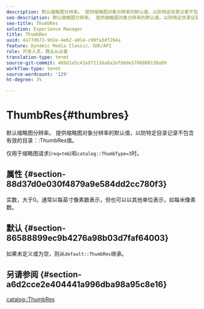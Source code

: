 ```yaml
---
description: 默认缩略图分辨率。 提供缩略图对象分辨率的默认值，以防特定目录记录不包含有效的目录ThumbRes值。
seo-description: 默认缩略图分辨率。 提供缩略图对象分辨率的默认值，以防特定目录记录不包含有效的目录ThumbRes值。
seo-title: ThumbRes
solution: Experience Manager
title: ThumbRes
uuid: 4a77d673-9d2e-4e62-a014-c99fa3df294a
feature: Dynamic Media Classic，SDK/API
role: 开发人员，商业从业者
translation-type: tm+mt
source-git-commit: 469d1a5c43a972116a8a2efb0de5708800130a99
workflow-type: tm+mt
source-wordcount: '129'
ht-degree: 3%

---
```



# ThumbRes{#thumbres}

默认缩略图分辨率。 提供缩略图对象分辨率的默认值，以防特定目录记录不包含有效的目录：:ThumbRes值。

仅用于缩略图请求(`req=tmb`)和`catalog::ThumbType=3`时。

## 属性 {#section-88d37d0e030f4879a9e584dd2cc780f3}

实数，大于0。通常以每英寸像素数表示，但也可以以其他单位表示，如每米像素数。

## 默认 {#section-86588899ec9b4276a98b03d7faf64003}

如果未定义或为空，则从`default::ThumbRes`继承。

## 另请参阅 {#section-a6d2cce2e404441a996dba98a95c8e16}

[catalog::ThumbRes](../../../../../is-api/image-catalog/image-serving-api-ref/c-image-catalog-reference/c-image-svg-data-reference/c-image-data-reference/r-thumbres-cat.md#reference-eedb9991397347c3bed5bd0a785c4c69)

